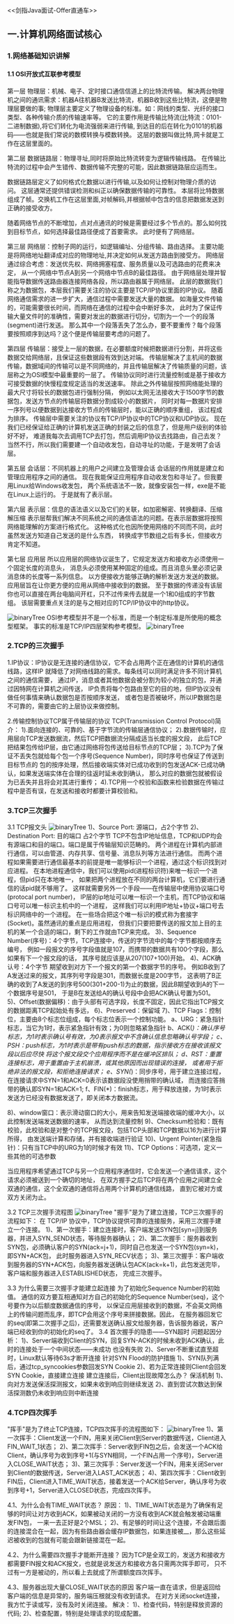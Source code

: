 <<剑指Java面试-Offer直通车>>

## 一.计算机网络面试核心
### 1.网络基础知识讲解
#### 1.1 OSI开放式互联参考模型
第一层 物理层：机械、电子、定时接口通信信道上的比特流传输。
解决两台物理机之间的通讯需求：机器A往机器B发送比特流，机器B收到这些比特流，这便是物理层要做的事;
物理层主要定义了物理设备的标准。如：网线的类型、光纤的接口类型、各种传输介质的传输速率等。
它的主要作用是传输比特流(比特流：0101-二进制数据),将它们转化为电流强弱来进行传输,
到达目的后在转化为0101的机器码——也就是我们常说的数模转换与模数转换。
这层的数据叫做比特,网卡就是工作在这层里面的。

第二层 数据链路层：物理寻址,同时将原始比特流转变为逻辑传输线路。
在传输比特流的过程中会产生错传、数据传输不完整的可能，因此数据链路层应运而生。

数据链路层定义了如何格式化数据以进行传输,以及如何让控制对物理介质的访问。
这层通常还提供错误检测和纠正以确保数据传输的可靠性。
本层将比特数据组成了帧。交换机工作在这层里面,对帧解码,并根据帧中包含的信息把数据发送到正确的接受收方。

随着网络节点的不断增加，点对点通讯的时候是需要经过多个节点的。那么如何找到目标节点，如何选择最佳路径便成了首要需求。
此时便有了网络层。

第三层 网络层：控制子网的运行，如逻辑编址、分组传输、路由选择。
主要功能是将网络地址翻译成对应的物理地址,并决定如何从发送方路由到接受方。
网络层通过综合考虑：发送优先权、网络拥塞程度、服务质量以及可选路由的花费来决定，
从一个网络中节点A到另一个网络中节点B的最佳路径。
由于网络层处理并智能指导数据传送路由器连接网络各段，所以路由器属于网络层。
此层的数据我们称之为数据包，本层我们需要关注的协议主要是TCP/IP协议里面的IP协议。
随着网络通信需求的进一步扩大，通信过程中需要发送大量的数据。
如海量文件传输的，可能需要很长时间，而网络在通信的过程中会中断好多次，
此时为了保证传输大量文件时的准确性，需要对发出的数据进行切分，切割为一个一个的段落(segment)进行发送。
那么其中一个段落丢失了怎么办，要不要重传？每个段落要按照顺序到达吗？这个便是传输层要考虑的问题了。

第四层 传输层：接受上一层的数据，在必要额度时候把数据进行分割，并将这些数据交给网络层，且保证这些数据段有效到达对端。
传输层解决了主机间的数据传输，数据域间的传输可以是不同网络的，并且传输层解决了传输质量的问题，该层称之为OSI模型中最重要的一层了。
传输协议同时进行流量控制或是基于接收方可接受数据的快慢程度规定适当的发送速率。
除此之外传输层按照网络能处理的最大尺寸将较长的数据包进行强制分隔，
例如以太网无法接收大于1500字节的数据包，发送方节点的传输层将数据分割成较小的数据片，
同时对每一数据片安排一序列号以便数据到达接收方节点的传输层时，能以正确的顺序重组，
该过程成为排序。
传输层中需要关注的协议有TCP/IP协议中的TCP协议和UDP协议。
现在我们已经保证给正确的计算机发送正确的封装之后的信息了，但是用户级别的体验好不好，
难道我每次去调用TCP去打包，然后调用IP协议去找路由，自己去发？
当然不行，所以我们需要建一个自动收发包，自动寻址的功能，于是发明了会话层。

第五层 会话层：不同机器上的用户之间建立及管理会话
会话层的作用就是建立和管理应用程序之间的通信。
现在我能保证应用程序自动收发包和寻址了。但我要用Linux给Windows收发包，
两个系统语法不一致，就像安装包一样，exe是不能在Linux上运行的。
于是就有了表示层。

第六层 表示层：信息的语法语义以及它们的关联，如加密解密、转换翻译、压缩解压缩
表示层帮我们解决不同系统之间的通信语法的问题。在表示层数据将按照网络能理解的方案进行格式化。
这种格式化也因所使用网络的不同而不同，此时虽然发送方知道自己发送的是什么东西，
转换成字节数组之后有多长，但接收方肯定不知道。

第七层 应用层
所以应用层的网络协议诞生了，它规定发送方和接收方必须使用一个固定长度的消息头，
消息头必须使用某种固定的组成。而且消息头里必须记录消息体的长度等一系列信息。
以方便接收方能够正确的解析发送方发送的数据。应用层旨在让你更方便的应用从网络中接收到的数据。
至于数据的传递没有该层你也可以直接在两台电脑间开杠，只不过传来传去就是一个1和0组成的字节数组。
该层需要重点关注的是与之相对应的TCP/IP协议中的http协议。

![binaryTree](../atu/img/OSI开放式互联参考模型.png "binaryTree")
OSI参考模型并不是一个标准，而是一个制定标准是所使用的概念型框架。
事实的标准是TCP/IP四层架构参考模型。
![binaryTree](../atu/img/TCP_IP.png "binaryTree")

### 2.TCP的三次握手
1.IP协议：IP协议是无连接的通信协议，它不会占用两个正在通信的计算机的通信线路，这样IP
就降低了对网络线路的需求。每条线可以同时满足许多不同计算机之间的通信需要，
通过IP，消息或者其他数据会被分割为较小的独立的包，并通过因特网在计算机之间传送，
IP负责将每个包路由至它的目的地，但IP协议没有做任何事情来确认数据包是否按顺序发送，
或者包是否被破坏，所以IP数据包是不可靠的，需要由它的上层协议来做控制。

2.传输控制协议TCP属于传输层的协议
TCP(Transmission Control Protocol)简介：
1).面向连接的、可靠的、基于字节流的传输层通信协议；
2).数据传输时，应用层向TCP发送数据流，然后TCP把数据流分隔成适当长度的报文段，
此后TCP把结果包传给IP层，由它通过网络将包传送给目标节点的TCP层；
3).TCP为了保证不丢失包就给每个包一个序号(Sequence Number)，同时序号也保证了传送到目标节点的
包的按序处理，然后接收端实体对已成功收到的包发送ACK-已成功确认，如果发送端实体在合理的往返时延未收到确认，
那么对应的数据包就被假设为已丢失并且将会对其进行重传；
4).TCP用一个校验和函数来检验数据在传输过程中是否有误，在发送和接收时都要计算校验和。

### 3.TCP三次握手
3.1 TCP报文头
![binaryTree](../atu/img/TCP报文头.png "binaryTree")
1)、Source Port: 源端口，占2个字节
2)、Destination Port: 目的端口 占2个字节
TCP不包含IP地址信息，TCP和UDP均会有源端口和目的端口。端口是属于传输层知识范畴的。
两个进程在计算机内部进行通信，可以由管道、内存共享、信号量、消息队列等方法进行通信。
而两个进程如果需要进行通信最基本的前提是唯一能够标识一个进程，通过这个标识找到对应进程。
在本地进程通信中，我们可以使用pid(进程标识符)来唯一标识一个进程，但pid只在本地唯一，
如果把两个进程放在不同的两台计算机，它们要进行通信的话pid就不够用了。
这样就需要另外一个手段——在传输层中使用协议端口号(protocal port number)，
IP层的ip地址可以唯一标识一个主机，而TCP协议和端口号可以唯一标识主机中的一个进程，
这样我们可以利用IP地址+协议+端口号去标识网络中的一个进程。
在一些场合把这个唯一标识的模式称为套接字(Socket)。虽然通讯的重点是应用进程，
但我们只要把要传送的报文加上目的主机的某一个合适的端口，剩下的工作就由TCP来完成。
3)、Sequence Number(序号)：4个字节，TCP连接中，传送的字节流中的每个字节都按顺序去编号，
例如一段报文的序号字段值就是107，而携带的数据共有100个字段，那么如果有下一个报文段的话，
其序号就应该是从207(107+100)开始。
4)、ACK确认号：4个字节 期望收到对方下一个报文的第一个数据字节的序号。
例如B收到了A发送过来的报文，其序列号字段是301，而数据长度是200字节，
这表明了B正确的收到了A发送的到序号500(301+200-1)为止的数据，因此B期望收到A的下一个数据序号是501，
于是B在发送给A的确认号段中会把ACK确认号置为501。
5)、Offset(数据偏移)：由于头部有可选字段，长度不固定，因此它指出TCP报文的数据距离TCP起始处有多远，
6)、Preserved：保留域
7)、TCP Flags：控制位，主要由8个标志位组成，每个标志位表示一个控制功能。
 a、URG：紧急指针标志，当它为1时，表示紧急指针有效；为0则忽略紧急指针
 b、ACK(*)：确认序号标志，为1时表示确认号有效，为0表示报文中不含确认信息忽略确认号字段；
 c、PSH：push标志，为1时表示是带有push标志的数据，指示接收方在接收该报文段以后应尽快
  将这个报文段交个应用程序而不是在缓冲区排队；
 d、RST：重置连接标志，用于重置由于主机崩溃，或其他原因而出现错误的连接，
  或者用于拒绝非法的报文段，和拒绝连接请求；
 e、SYN(*)：同步序号，用于建立连接过程，在连接请求中SYN=1和ACK=0表示该数据段没使用捎带的确认域，
  而连接应答捎带的确认即SYN=1和ACK=1;
 f、FIN(*)：finish标志，用于释放连接，为1时表示发送方已经没有数据发送了，即关闭本方数据流。

8)、window窗口：表示滑动窗口的大小，用来告知发送端接收端的缓冲大小，以此控制发送端发送数据的速率，
 从而达到流量控制
9)、Checksum检验和：既有校验，此校验和是对整个的TCP报文段，包括TCP头部和TCP数据以16为进行计算所得，
 由发送端计算和存储，并有接收端进行验证
10)、Urgent Pointer(紧急指针)：只有当TCP中的URG为1的时候才有效
11)、TCP Options：可选项，定义一些其他的可选参数

当应用程序希望通过TCP与另一个应用程序通信时，它会发送一个通信请求，这个请求必须被送到一个确切的地址，
在双方握手之后TCP将在两个应用之间建立全双通的通信，这个全双通的通信将占用两个计算机的通信线路，
直到它被对方或双方关闭为止。

3.2 TCP三次握手流程图
![binaryTree](../atu/img/TCP三次握手.png "binaryTree")
"握手"是为了建立连接，TCP三次握手的流程如下：
在 TCP/IP 协议中，TCP协议提供可靠的连接服务，采用三次握手建立一个连接。
1)、第一次握手：建立连接时，客户端发送SYN包[syn=j]到服务器，并进入SYN_SEND状态，等待服务器确认；
2)、第二次握手：服务器收到SYN包，必须确认客户的SYN(ack=j+1)，同时自己也发送一个SYN包(syn=k)，即SYN+ACK包，
 此时服务器进入SYN_RECV状态；
3)、第三次握手：客户端收到服务器的SYN+ACK包，向服务器发送确认包ACK(ack=k+1)，此包发送完毕，客户端和服务器进入ESTABLISHED状态，
 完成三次握手。

3.3 为什么需要三次握手才能建立起连接
 为了初始化Sequence Number的初始值。
 通信的双方要互相通知对方自己的初始化的Sequence Number(seq)，这个号要作为以后额度数据通信的序号，
 以保证应用层接收到的数据，不会英文网络上的传输问题而乱序，即TCP会用这个序号来拼接数据。因此，
 在服务器回发它的seq(即第二次握手之后)，还需要发送确认报文给服务器，告诉服务器说，客户端已经收到你的初始化的seq了。
3.4 首次握手的隐患——SYN超时
问题起因分析：
 1)、Server端收到Client的SYN，回复SYN-ACK的时候未收到ACK确认，此时的连接处于一个中间状态——未成功 也没有失败
 2)、Server不断重试直至超时，Linux默认等待63s才断开连接
针对SYN Flood的防护措施
 1)、SYN队列满后，通过tcp_syncookies参数回发SYN Cookie
 2)、若为正常连接则Client会回发SYN Cookie，直接建立连接
建立连接后，Client出现故障怎么办？
 保活机制
 1)、向对方发送保活探测报文，如果未收到响应则继续发送
 2)、直到尝试次数达到保活探测数仍未收到响应则中断连接

### 4.TCP四次挥手
"挥手"是为了终止TCP连接，TCP四次挥手的流程图如下：
![binaryTree](../atu/img/TCP四次挥手.png "binaryTree")
1)、第一次挥手：Client发送一个FIN，用来关闭Client到Server的数据传送，Client进入FIN_WAIT_1状态；
2)、第二次挥手：Server收到FIN包之后，会发送一个ACK给Client，确认序号为收到序号+1(与SYN相同，一个FIN占用一个序号)，Server进入CLOSE_WAIT状态；
3)、第三次挥手：Server发送一个FIN，用来关闭Server到Client的数据传送，Server进入LAST_ACK状态；
4)、第四次挥手：Client收到FIN后，Client进入TIME_WAIT状态，接着发送一个ACK给Server，确认序号为收到序号+1，Server进入CLOSED状态，完成四次挥手。

4.1、为什么会有TIME_WAIT状态？
原因：
1)、TIME_WAIT状态是为了确保有足够的时间让对方收到ACK，如果被动关闭的一方没有收到ACK就会触发被动端重发FIN包，
一来一去正好是2个MSL；
2)、有足够的时间让这个连接，不会跟后面的连接混合在一起，因为有些路由器会缓存IP数据包，如果连接被__，那么这些延迟被收到的包就有可能会跟新链接混在一起。

4.2、为什么需要四次握手才能断开连接？
因为TCP是全双工的，发送方和接收方都需要FIN报文和ACK报文，也就是说发送方和接收方各只需两次挥手即可，
只不过有一方是被动的，所以看上去就成了所谓额度四次挥手。

4.3、服务器出现大量CLOSE_WAIT状态的原因
客户端一直在请求，但是返回给客户端的信息是异常的，服务端压根就没有收到请求。
在对方关闭socket连接，我方忙于读或写，没有及时关闭连接。
解决：
1)、检查代码，特别是释放资源的代码;
2)、检查配置，特别是处理请求的现成配置。
